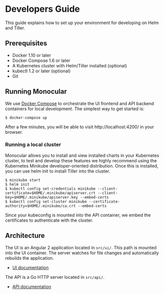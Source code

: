 # Developers Guide

This guide explains how to set up your environment for developing on Helm and Tiller.

## Prerequisites
* Docker 1.10 or later
* Docker Compose 1.6 or later
* A Kubernetes cluster with Helm/Tiller installed (optional)
* kubectl 1.2 or later (optional)
* Git

## Running Monocular

We use [Docker Compose](https://docs.docker.com/compose/) to orchestrate the UI frontend and API backend containers for local development. The simplest way to get started is:

```
$ docker-compose up
```

After a few minutes, you will be able to visit http://localhost:4200/ in your browser.

### Running a local cluster

Monocular allows you to install and view installed charts in your Kubernetes cluster, to test and develop these features we highly recommend using the Kubernetes Minikube developer-oriented distribution. Once this is installed, you can use helm init to install Tiller into the cluster.

```
$ minikube start
$ helm init
$ kubectl config set-credentials minikube --client-certificate=$HOME/.minikube/apiserver.crt --client-key=$HOME/.minikube/apiserver.key --embed-certs
$ kubectl config set-cluster minikube --certificate-authority=$HOME/.minikube/ca.crt --embed-certs
```

Since your kubeconfig is mounted into the API container, we embed the certificates to authenticate with the cluster.

## Architecture

The UI is an Angular 2 application located in `src/ui/`. This path is mounted into the UI container. The server watches for file changes and automatically rebuilds the application.

* [UI documentation](../src/ui/README.md)

The API is a Go HTTP server located in `src/api/`.

* [API documentation](../src/api/README.md)
